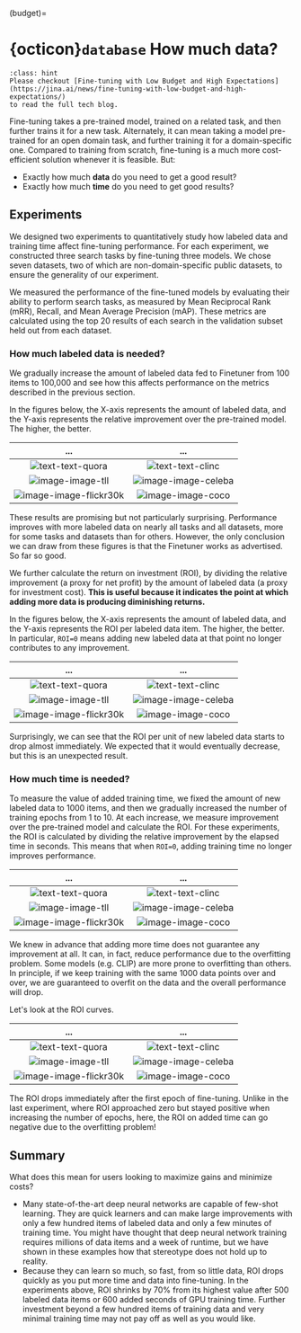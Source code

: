 (budget)=
# {octicon}`database` How much data?

```{admonition} Read full blog
:class: hint
Please checkout [Fine-tuning with Low Budget and High Expectations](https://jina.ai/news/fine-tuning-with-low-budget-and-high-expectations/)
to read the full tech blog.
```

Fine-tuning takes a pre-trained model,
trained on a related task, and then further trains it for a new task.
Alternately, it can mean taking a model pre-trained for an open domain task, and further training it for a domain-specific one.
Compared to training from scratch, fine-tuning is a much more cost-efficient solution whenever it is feasible. But:

+ Exactly how much **data** do you need to get a good result?
+ Exactly how much **time** do you need to get good results?

## Experiments

We designed two experiments to quantitatively study how labeled data and training time affect fine-tuning performance.
For each experiment, we constructed three search tasks by fine-tuning three models.
We chose seven datasets, two of which are non-domain-specific public datasets, to ensure the generality of our experiment.

We measured the performance of the fine-tuned models by evaluating their ability to perform search tasks, as measured by Mean Reciprocal Rank (mRR), Recall, and Mean Average Precision (mAP).
These metrics are calculated using the top 20 results of each search in the validation subset held out from each dataset.

### How much labeled data is needed?

We gradually increase the amount of labeled data fed to Finetuner from 100 items to 100,000 and see how this affects performance on the metrics described in the previous section.

In the figures below, the X-axis represents the amount of labeled data, and the Y-axis represents the relative improvement over the pre-trained model. The higher, the better.

...             |  ...
:-------------------------:|:-------------------------:
![text-text-quora](https://jina-ai-gmbh.ghost.io/content/images/2022/12/Text-to-text-search-on-QuoraQA--3-.svg)  |  ![text-text-clinc](https://jina-ai-gmbh.ghost.io/content/images/2022/12/Text-to-text-search-on-Clinc150--3-.svg)
![image-image-tll](https://jina-ai-gmbh.ghost.io/content/images/2022/12/Image-to-image-search-on-Totally-looks-like.svg) | ![image-image-celeba](https://jina-ai-gmbh.ghost.io/content/images/2022/12/Image-to-image-search-on-Celeba--4-.svg)
![image-image-flickr30k](https://jina-ai-gmbh.ghost.io/content/images/2022/12/Text-to-image-search-on-Flickr30K--5-.svg) | ![image-image-coco](https://jina-ai-gmbh.ghost.io/content/images/2022/12/Text-to-image-search-on-CoCoCaptions--4-.svg)

These results are promising but not particularly surprising.
Performance improves with more labeled data on nearly all tasks and all datasets, more for some tasks and datasets than for others.
However, the only conclusion we can draw from these figures is that the Finetuner works as advertised. So far so good.

We further calculate the return on investment (ROI),
by dividing the relative improvement (a proxy for net profit) by the amount of labeled data (a proxy for investment cost).
**This is useful because it indicates the point at which adding more data is producing diminishing returns.**

In the figures below, the X-axis represents the amount of labeled data, and the Y-axis represents the ROI per labeled data item. The higher, the better.
In particular, `ROI=0` means adding new labeled data at that point no longer contributes to any improvement.

...             |  ...
:-------------------------:|:-------------------------:
![text-text-quora](https://jina-ai-gmbh.ghost.io/content/images/2022/12/Text-to-text-search-on-QuoraQA--7-.svg)  |  ![text-text-clinc](https://jina-ai-gmbh.ghost.io/content/images/2022/12/Text-to-text-search-on-Clinc150--7-.svg)
![image-image-tll](https://jina-ai-gmbh.ghost.io/content/images/2022/12/Image-to-image-search-on-Totally-looks-like--1-.svg) | ![image-image-celeba](https://jina-ai-gmbh.ghost.io/content/images/2022/12/Image-to-image-search-on-Celeba--5-.svg)
![image-image-flickr30k](https://jina-ai-gmbh.ghost.io/content/images/2022/12/Text-to-image-search-on-Flickr30K--6-.svg) | ![image-image-coco](https://jina-ai-gmbh.ghost.io/content/images/2022/12/Text-to-image-search-on-CoCoCaptions--5-.svg)

Surprisingly, we can see that the ROI per unit of new labeled data starts to drop almost immediately. We expected that it would eventually decrease, but this is an unexpected result.

### How much time is needed?

To measure the value of added training time, we fixed the amount of new labeled data to 1000 items, and then we gradually increased the number of training epochs from 1 to 10.
At each increase, we measure improvement over the pre-trained model and calculate the ROI.
For these experiments, the ROI is calculated by dividing the relative improvement by the elapsed time in seconds.
This means that when `ROI=0`, adding training time no longer improves performance.

...            |  ...
:-------------------------:|:-------------------------:
![text-text-quora](https://jina-ai-gmbh.ghost.io/content/images/2022/12/Text-to-text-search-on-QuoraQA--4-.svg)  |  ![text-text-clinc](https://jina-ai-gmbh.ghost.io/content/images/2022/12/Text-to-text-search-on-Clinc150--4-.svg)
![image-image-tll](https://jina-ai-gmbh.ghost.io/content/images/2022/12/Image-to-image-search-on-Totally-look-like--2-.svg) | ![image-image-celeba](https://jina-ai-gmbh.ghost.io/content/images/2022/12/Image-to-image-search-on-Celeba--2-.svg)
![image-image-flickr30k](https://jina-ai-gmbh.ghost.io/content/images/2022/12/Text-to-image-search-on-Flickr30K--3-.svg) | ![image-image-coco](https://jina-ai-gmbh.ghost.io/content/images/2022/12/Text-to-image-search-on-CocoCaptions--2-.svg)

We knew in advance that adding more time does not guarantee any improvement at all.
It can, in fact, reduce performance due to the overfitting problem.
Some models (e.g. CLIP) are more prone to overfitting than others.
In principle, if we keep training with the same 1000 data points over and over, we are guaranteed to overfit on the data and the overall performance will drop.

Let's look at the ROI curves.

...             |  ...
:-------------------------:|:-------------------------:
![text-text-quora](https://jina-ai-gmbh.ghost.io/content/images/2022/12/Text-to-text-search-on-QuoraQA--5-.svg)  |  ![text-text-clinc](https://jina-ai-gmbh.ghost.io/content/images/2022/12/Text-to-text-search-on-Clinc150--9-.svg)
![image-image-tll](https://jina-ai-gmbh.ghost.io/content/images/2022/12/Image-to-image-search-on-Totally-look-like--3-.svg) | ![image-image-celeba](https://jina-ai-gmbh.ghost.io/content/images/2022/12/Image-to-image-search-on-Celeba--3-.svg)
![image-image-flickr30k](https://jina-ai-gmbh.ghost.io/content/images/2022/12/Text-to-image-search-on-Flickr30K--4-.svg) | ![image-image-coco](https://jina-ai-gmbh.ghost.io/content/images/2022/12/Text-to-image-search-on-CocoCaptions--3-.svg)

The ROI drops immediately after the first epoch of fine-tuning.
Unlike in the last experiment, where ROI approached zero but stayed positive when increasing the number of epochs, here, the ROI on added time can go negative due to the overfitting problem!

## Summary

What does this mean for users looking to maximize gains and minimize costs?

+ Many state-of-the-art deep neural networks are capable of few-shot learning. They are quick learners and can make large improvements with only a few hundred items of labeled data and only a few minutes of training time. You might have thought that deep neural network training requires millions of data items and a week of runtime, but we have shown in these examples how that stereotype does not hold up to reality.
+ Because they can learn so much, so fast, from so little data, ROI drops quickly as you put more time and data into fine-tuning. In the experiments above, ROI shrinks by 70% from its highest value after 500 labeled data items or 600 added seconds of GPU training time. Further investment beyond a few hundred items of training data and very minimal training time may not pay off as well as you would like.